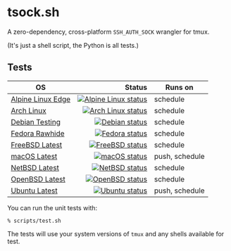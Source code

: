 # tsock.sh

A zero-dependency, cross-platform `SSH_AUTH_SOCK` wrangler for tmux.

(It's just a shell script, the Python is all tests.)

## Tests

| OS                                                                                | Status                                                                                                                                                                 | Runs on        |
|-----------------------------------------------------------------------------------|-----------------------------------------------------------------------------------------------------------------------------------------------------------------------:|----------------|
| [Alpine Linux Edge](https://man.sr.ht/builds.sr.ht/compatibility.md#alpine-linux) | [![Alpine Linux status](https://builds.sr.ht/~mshroyer/tsock/alpine.svg)](https://builds.sr.ht/~mshroyer/tsock/alpine)                                                 | schedule       |
| [Arch Linux](https://man.sr.ht/builds.sr.ht/compatibility.md#arch-linux)          | [![Arch Linux status](https://builds.sr.ht/~mshroyer/tsock/archlinux.svg)](https://builds.sr.ht/~mshroyer/tsock/archlinux)                                             | schedule       |
| [Debian Testing](https://man.sr.ht/builds.sr.ht/compatibility.md#debian)          | [![Debian status](https://builds.sr.ht/~mshroyer/tsock/debian.svg)](https://builds.sr.ht/~mshroyer/tsock/debian)                                                       | schedule       |
| [Fedora Rawhide](https://man.sr.ht/builds.sr.ht/compatibility.md#fedora-linux)    | [![Fedora status](https://builds.sr.ht/~mshroyer/tsock/fedora.svg)](https://builds.sr.ht/~mshroyer/tsock/fedora)                                                       | schedule       |
| [FreeBSD Latest](https://man.sr.ht/builds.sr.ht/compatibility.md#freebsd)         | [![FreeBSD status](https://builds.sr.ht/~mshroyer/tsock/freebsd.svg)](https://builds.sr.ht/~mshroyer/tsock/freebsd)                                                    | schedule       |
| [macOS Latest](https://github.com/actions/runner-images)                          | [![macOS status](https://github.com/mshroyer/tsock/actions/workflows/test-macos.yml/badge.svg)](https://github.com/mshroyer/tsock/actions/workflows/test-macos.yml)    | push, schedule |
| [NetBSD Latest](https://man.sr.ht/builds.sr.ht/compatibility.md#netbsd)           | [![NetBSD status](https://builds.sr.ht/~mshroyer/tsock/netbsd.svg)](https://builds.sr.ht/~mshroyer/tsock/netbsd)                                                       | schedule       |
| [OpenBSD Latest](https://man.sr.ht/builds.sr.ht/compatibility.md#openbsd)         | [![OpenBSD status](https://builds.sr.ht/~mshroyer/tsock/openbsd.svg)](https://builds.sr.ht/~mshroyer/tsock/openbsd)                                                    | schedule       |
| [Ubuntu Latest](https://github.com/actions/runner-images)                         | [![Ubuntu status](https://github.com/mshroyer/tsock/actions/workflows/test-ubuntu.yml/badge.svg)](https://github.com/mshroyer/tsock/actions/workflows/test-ubuntu.yml) | push, schedule |

You can run the unit tests with:

```
% scripts/test.sh
```

The tests will use your system versions of `tmux` and any shells available for
test.
